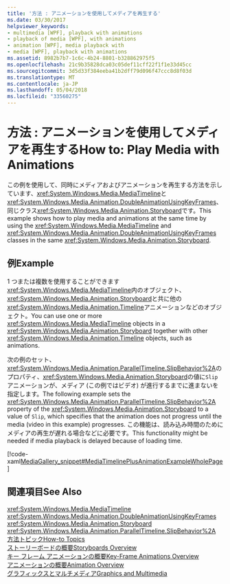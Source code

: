 ```yaml
---
title: '方法 : アニメーションを使用してメディアを再生する'
ms.date: 03/30/2017
helpviewer_keywords:
- multimedia [WPF], playback with animations
- playback of media [WPF], with animations
- animation [WPF], media playback with
- media [WPF], playback with animations
ms.assetid: 8982b7b7-1c6c-4b24-8801-b328862975f5
ms.openlocfilehash: 21c9b35828dca03c05def11cff22f1f1e33d45cc
ms.sourcegitcommit: 3d5d33f384eeba41b2dff79d096f47ccc8d8f03d
ms.translationtype: MT
ms.contentlocale: ja-JP
ms.lasthandoff: 05/04/2018
ms.locfileid: "33560275"
---
```

# <a name="how-to-play-media-with-animations"></a><span data-ttu-id="93d44-102">方法 : アニメーションを使用してメディアを再生する</span><span class="sxs-lookup"><span data-stu-id="93d44-102">How to: Play Media with Animations</span></span>
<span data-ttu-id="93d44-103">この例を使用して、同時にメディアおよびアニメーションを再生する方法を示しています、<xref:System.Windows.Media.MediaTimeline>と<xref:System.Windows.Media.Animation.DoubleAnimationUsingKeyFrames>、同じクラス<xref:System.Windows.Media.Animation.Storyboard>です。</span><span class="sxs-lookup"><span data-stu-id="93d44-103">This example shows how to play media and animations at the same time by using the <xref:System.Windows.Media.MediaTimeline> and <xref:System.Windows.Media.Animation.DoubleAnimationUsingKeyFrames> classes in the same <xref:System.Windows.Media.Animation.Storyboard>.</span></span>  
  
## <a name="example"></a><span data-ttu-id="93d44-104">例</span><span class="sxs-lookup"><span data-stu-id="93d44-104">Example</span></span>  
 <span data-ttu-id="93d44-105">1 つまたは複数を使用することができます<xref:System.Windows.Media.MediaTimeline>内のオブジェクト、<xref:System.Windows.Media.Animation.Storyboard>と共に他の<xref:System.Windows.Media.Animation.Timeline>アニメーションなどのオブジェクト。</span><span class="sxs-lookup"><span data-stu-id="93d44-105">You can use one or more <xref:System.Windows.Media.MediaTimeline> objects in a <xref:System.Windows.Media.Animation.Storyboard> together with other <xref:System.Windows.Media.Animation.Timeline> objects, such as animations.</span></span>  
  
 <span data-ttu-id="93d44-106">次の例のセット、<xref:System.Windows.Media.Animation.ParallelTimeline.SlipBehavior%2A>のプロパティ、<xref:System.Windows.Media.Animation.Storyboard>の値に`Slip`アニメーションが、メディア (この例ではビデオ) が進行するまでに進まないを指定します。</span><span class="sxs-lookup"><span data-stu-id="93d44-106">The following example sets the <xref:System.Windows.Media.Animation.ParallelTimeline.SlipBehavior%2A> property of the <xref:System.Windows.Media.Animation.Storyboard> to a value of `Slip`, which specifies that the animation does not progress until the media (video in this example) progresses.</span></span> <span data-ttu-id="93d44-107">この機能は、読み込み時間のためにメディアの再生が遅れる場合などに必要です。</span><span class="sxs-lookup"><span data-stu-id="93d44-107">This functionality might be needed if media playback is delayed because of loading time.</span></span>  
  
 [!code-xaml[MediaGallery_snippet#MediaTimelinePlusAnimationExampleWholePage](../../../../samples/snippets/csharp/VS_Snippets_Wpf/MediaGallery_snippet/CSharp/MediaTimelinePlusAnimationExample.xaml#mediatimelineplusanimationexamplewholepage)]  
  
## <a name="see-also"></a><span data-ttu-id="93d44-108">関連項目</span><span class="sxs-lookup"><span data-stu-id="93d44-108">See Also</span></span>  
 <xref:System.Windows.Media.MediaTimeline>  
 <xref:System.Windows.Media.Animation.DoubleAnimationUsingKeyFrames>  
 <xref:System.Windows.Media.Animation.Storyboard>  
 <xref:System.Windows.Media.Animation.ParallelTimeline.SlipBehavior%2A>  
 [<span data-ttu-id="93d44-109">方法トピック</span><span class="sxs-lookup"><span data-stu-id="93d44-109">How-to Topics</span></span>](../../../../docs/framework/wpf/graphics-multimedia/audio-and-video-how-to-topics.md)  
 [<span data-ttu-id="93d44-110">ストーリーボードの概要</span><span class="sxs-lookup"><span data-stu-id="93d44-110">Storyboards Overview</span></span>](../../../../docs/framework/wpf/graphics-multimedia/storyboards-overview.md)  
 [<span data-ttu-id="93d44-111">キー フレーム アニメーションの概要</span><span class="sxs-lookup"><span data-stu-id="93d44-111">Key-Frame Animations Overview</span></span>](../../../../docs/framework/wpf/graphics-multimedia/key-frame-animations-overview.md)  
 [<span data-ttu-id="93d44-112">アニメーションの概要</span><span class="sxs-lookup"><span data-stu-id="93d44-112">Animation Overview</span></span>](../../../../docs/framework/wpf/graphics-multimedia/animation-overview.md)  
 [<span data-ttu-id="93d44-113">グラフィックスとマルチメディア</span><span class="sxs-lookup"><span data-stu-id="93d44-113">Graphics and Multimedia</span></span>](../../../../docs/framework/wpf/graphics-multimedia/index.md)
